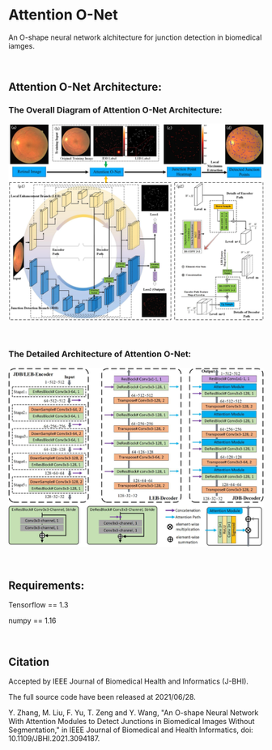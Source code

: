 # Attention O-Net

An O-shape neural network alchitecture for junction detection in biomedical iamges.

<br> 


## Attention O-Net Architecture:
### The Overall Diagram of Attention O-Net Architecture:

![Overall_Diagram](https://github.com/zyqhnu/Images_for_Attention_O-Net/blob/main/fig2.jpg)

<br> 

### The Detailed Architecture of Attention O-Net:


![detialed_AONet](https://github.com/zyqhnu/Images_for_Attention_O-Net/blob/main/detialed_A_ONet.jpg)

<br> 


## Requirements:

Tensorflow  == 1.3

numpy == 1.16

<br> 


## Citation

Accepted by IEEE Journal of Biomedical Health and Informatics (J-BHI).

The full source code have been released at 2021/06/28.

Y. Zhang, M. Liu, F. Yu, T. Zeng and Y. Wang, "An O-shape Neural Network With Attention Modules to Detect Junctions in Biomedical Images Without Segmentation," in IEEE Journal of Biomedical and Health Informatics, doi: 10.1109/JBHI.2021.3094187.
